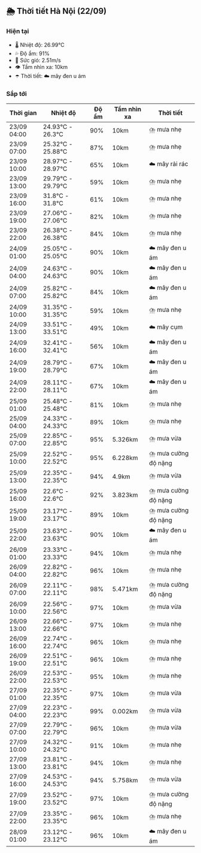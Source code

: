 ## 🌦️ Thời tiết Hà Nội (22/09)

### Hiện tại

- 🌡️ Nhiệt độ: 26.99℃
- 💦 Độ ẩm: 91%
- 💨 Sức gió: 2.51m/s
- 👁️ Tầm nhìn xa: 10km
- ☂️ Thời tiết: ☁️ mây đen u ám

### Sắp tới

| Thời gian | Nhiệt độ | Độ ẩm | Tầm nhìn xa | Thời tiết |
| --- | --- | --- | --- | --- |
| 23/09 04:00 | 24.93℃ - 26.3℃ | 90% | 10km | ⛈️ mưa nhẹ |
| 23/09 07:00 | 25.32℃ - 25.88℃ | 87% | 10km | ⛈️ mưa nhẹ |
| 23/09 10:00 | 28.97℃ - 28.97℃ | 65% | 10km | ☁️ mây rải rác |
| 23/09 13:00 | 29.79℃ - 29.79℃ | 59% | 10km | ⛈️ mưa nhẹ |
| 23/09 16:00 | 31.8℃ - 31.8℃ | 61% | 10km | ⛈️ mưa nhẹ |
| 23/09 19:00 | 27.06℃ - 27.06℃ | 82% | 10km | ⛈️ mưa nhẹ |
| 23/09 22:00 | 26.38℃ - 26.38℃ | 84% | 10km | ⛈️ mưa nhẹ |
| 24/09 01:00 | 25.05℃ - 25.05℃ | 90% | 10km | ☁️ mây đen u ám |
| 24/09 04:00 | 24.63℃ - 24.63℃ | 90% | 10km | ☁️ mây đen u ám |
| 24/09 07:00 | 25.82℃ - 25.82℃ | 84% | 10km | ☁️ mây đen u ám |
| 24/09 10:00 | 31.35℃ - 31.35℃ | 59% | 10km | ⛈️ mưa nhẹ |
| 24/09 13:00 | 33.51℃ - 33.51℃ | 49% | 10km | ☁️ mây cụm |
| 24/09 16:00 | 32.41℃ - 32.41℃ | 56% | 10km | ☁️ mây đen u ám |
| 24/09 19:00 | 28.79℃ - 28.79℃ | 67% | 10km | ☁️ mây đen u ám |
| 24/09 22:00 | 28.11℃ - 28.11℃ | 67% | 10km | ☁️ mây đen u ám |
| 25/09 01:00 | 25.48℃ - 25.48℃ | 81% | 10km | ⛈️ mưa nhẹ |
| 25/09 04:00 | 24.33℃ - 24.33℃ | 89% | 10km | ⛈️ mưa nhẹ |
| 25/09 07:00 | 22.85℃ - 22.85℃ | 95% | 5.326km | ⛈️ mưa vừa |
| 25/09 10:00 | 22.52℃ - 22.52℃ | 95% | 6.228km | ⛈️ mưa cường độ nặng |
| 25/09 13:00 | 22.35℃ - 22.35℃ | 94% | 4.9km | ⛈️ mưa vừa |
| 25/09 16:00 | 22.6℃ - 22.6℃ | 92% | 3.823km | ⛈️ mưa cường độ nặng |
| 25/09 19:00 | 23.17℃ - 23.17℃ | 89% | 10km | ⛈️ mưa cường độ nặng |
| 25/09 22:00 | 23.63℃ - 23.63℃ | 90% | 10km | ☁️ mây đen u ám |
| 26/09 01:00 | 23.33℃ - 23.33℃ | 94% | 10km | ⛈️ mưa nhẹ |
| 26/09 04:00 | 22.82℃ - 22.82℃ | 96% | 10km | ⛈️ mưa nhẹ |
| 26/09 07:00 | 22.11℃ - 22.11℃ | 98% | 5.471km | ⛈️ mưa cường độ nặng |
| 26/09 10:00 | 22.56℃ - 22.56℃ | 97% | 10km | ⛈️ mưa vừa |
| 26/09 13:00 | 22.66℃ - 22.66℃ | 97% | 10km | ⛈️ mưa nhẹ |
| 26/09 16:00 | 22.74℃ - 22.74℃ | 96% | 10km | ⛈️ mưa nhẹ |
| 26/09 19:00 | 22.51℃ - 22.51℃ | 96% | 10km | ⛈️ mưa nhẹ |
| 26/09 22:00 | 22.53℃ - 22.53℃ | 95% | 10km | ⛈️ mưa nhẹ |
| 27/09 01:00 | 22.35℃ - 22.35℃ | 97% | 10km | ⛈️ mưa vừa |
| 27/09 04:00 | 22.23℃ - 22.23℃ | 99% | 0.002km | ⛈️ mưa vừa |
| 27/09 07:00 | 22.79℃ - 22.79℃ | 96% | 10km | ⛈️ mưa vừa |
| 27/09 10:00 | 24.32℃ - 24.32℃ | 91% | 10km | ⛈️ mưa nhẹ |
| 27/09 13:00 | 23.81℃ - 23.81℃ | 94% | 10km | ⛈️ mưa nhẹ |
| 27/09 16:00 | 24.53℃ - 24.53℃ | 94% | 5.758km | ⛈️ mưa vừa |
| 27/09 19:00 | 23.52℃ - 23.52℃ | 97% | 10km | ⛈️ mưa cường độ nặng |
| 27/09 22:00 | 23.35℃ - 23.35℃ | 96% | 10km | ⛈️ mưa nhẹ |
| 28/09 01:00 | 23.12℃ - 23.12℃ | 96% | 10km | ☁️ mây đen u ám |
